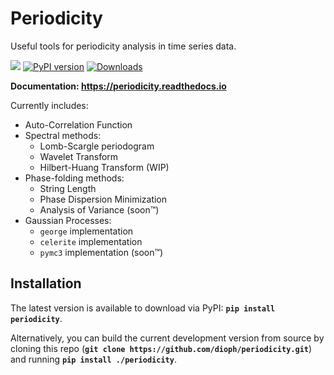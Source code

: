 # Periodicity

Useful tools for periodicity analysis in time series data.

[![](https://github.com/dioph/periodicity/workflows/CI/badge.svg)](https://github.com/dioph/periodicity/actions?query=branch%3Amaster)
[![PyPI version](https://badge.fury.io/py/periodicity.svg)](https://badge.fury.io/py/periodicity)
[![Downloads](https://pepy.tech/badge/periodicity)](https://pepy.tech/project/periodicity)

__Documentation: https://periodicity.readthedocs.io__

Currently includes:
* Auto-Correlation Function
* Spectral methods:
    * Lomb-Scargle periodogram
    * Wavelet Transform
    * Hilbert-Huang Transform (WIP)
* Phase-folding methods:
    * String Length
    * Phase Dispersion Minimization
    * Analysis of Variance (soon™)
* Gaussian Processes:
    * `george` implementation
    * `celerite` implementation
    * `pymc3` implementation (soon™)

## Installation

The latest version is available to download via PyPI: __`pip install periodicity`__.

Alternatively, you can build the current development version from source by cloning this repo (__`git clone https://github.com/dioph/periodicity.git`__) and running __`pip install ./periodicity`__.

